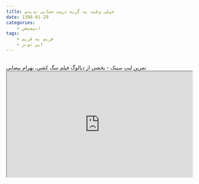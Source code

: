```yaml
---
title: خیلی وقته یه گریه درست حسابی ندیدم
date: 1398-01-29
categories:
    - انیمیشن
tags:
    - فریم به فریم
    - اپن تونز
---
```

<br>
تمرین لیپ سینک - بخشی از دیالوگ فیلم سگ کشی، بهرام بیضایی

<style>.h_iframe-aparat_embed_frame{position:relative;}.h_iframe-aparat_embed_frame .ratio{display:block;width:100%;height:auto;}.h_iframe-aparat_embed_frame iframe{position:absolute;top:0;left:0;width:100%;height:100%;}</style><div class="h_iframe-aparat_embed_frame"><span style="display: block;padding-top: 57%"></span><iframe src="https://www.aparat.com/video/video/embed/videohash/gRC6I/vt/frame" allowFullScreen="true" webkitallowfullscreen="true" mozallowfullscreen="true"></iframe></div>